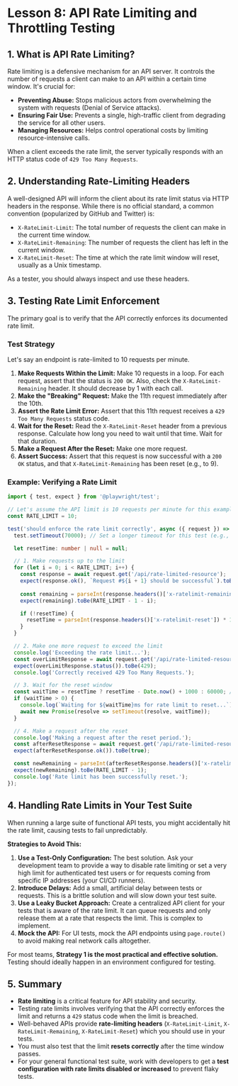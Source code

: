 # Lesson 8: API Rate Limiting and Throttling Testing

## 1. What is API Rate Limiting?

Rate limiting is a defensive mechanism for an API server. It controls the number of requests a client can make to an API within a certain time window. It's crucial for:
-   **Preventing Abuse:** Stops malicious actors from overwhelming the system with requests (Denial of Service attacks).
-   **Ensuring Fair Use:** Prevents a single, high-traffic client from degrading the service for all other users.
-   **Managing Resources:** Helps control operational costs by limiting resource-intensive calls.

When a client exceeds the rate limit, the server typically responds with an HTTP status code of `429 Too Many Requests`.

## 2. Understanding Rate-Limiting Headers

A well-designed API will inform the client about its rate limit status via HTTP headers in the response. While there is no official standard, a common convention (popularized by GitHub and Twitter) is:

-   `X-RateLimit-Limit`: The total number of requests the client can make in the current time window.
-   `X-RateLimit-Remaining`: The number of requests the client has left in the current window.
-   `X-RateLimit-Reset`: The time at which the rate limit window will reset, usually as a Unix timestamp.

As a tester, you should always inspect and use these headers.

## 3. Testing Rate Limit Enforcement

The primary goal is to verify that the API correctly enforces its documented rate limit.

### Test Strategy

Let's say an endpoint is rate-limited to 10 requests per minute.

1.  **Make Requests Within the Limit:** Make 10 requests in a loop. For each request, assert that the status is `200 OK`. Also, check the `X-RateLimit-Remaining` header. It should decrease by 1 with each call.
2.  **Make the "Breaking" Request:** Make the 11th request immediately after the 10th.
3.  **Assert the Rate Limit Error:** Assert that this 11th request receives a `429 Too Many Requests` status code.
4.  **Wait for the Reset:** Read the `X-RateLimit-Reset` header from a previous response. Calculate how long you need to wait until that time. Wait for that duration.
5.  **Make a Request After the Reset:** Make one more request.
6.  **Assert Success:** Assert that this request is now successful with a `200 OK` status, and that `X-RateLimit-Remaining` has been reset (e.g., to 9).

### Example: Verifying a Rate Limit

```typescript
import { test, expect } from '@playwright/test';

// Let's assume the API limit is 10 requests per minute for this example.
const RATE_LIMIT = 10;

test('should enforce the rate limit correctly', async ({ request }) => {
  test.setTimeout(70000); // Set a longer timeout for this test (e.g., 70 seconds)

  let resetTime: number | null = null;

  // 1. Make requests up to the limit
  for (let i = 0; i < RATE_LIMIT; i++) {
    const response = await request.get('/api/rate-limited-resource');
    expect(response.ok(), `Request #${i + 1} should be successful`).toBe(true);
    
    const remaining = parseInt(response.headers()['x-ratelimit-remaining']);
    expect(remaining).toBe(RATE_LIMIT - 1 - i);

    if (!resetTime) {
      resetTime = parseInt(response.headers()['x-ratelimit-reset']) * 1000; // Convert to ms
    }
  }

  // 2. Make one more request to exceed the limit
  console.log('Exceeding the rate limit...');
  const overLimitResponse = await request.get('/api/rate-limited-resource');
  expect(overLimitResponse.status()).toBe(429);
  console.log('Correctly received 429 Too Many Requests.');

  // 3. Wait for the reset window
  const waitTime = resetTime ? resetTime - Date.now() + 1000 : 60000; // Add a 1s buffer
  if (waitTime > 0) {
    console.log(`Waiting for ${waitTime}ms for rate limit to reset...`);
    await new Promise(resolve => setTimeout(resolve, waitTime));
  }

  // 4. Make a request after the reset
  console.log('Making a request after the reset period.');
  const afterResetResponse = await request.get('/api/rate-limited-resource');
  expect(afterResetResponse.ok()).toBe(true);

  const newRemaining = parseInt(afterResetResponse.headers()['x-ratelimit-remaining']);
  expect(newRemaining).toBe(RATE_LIMIT - 1);
  console.log('Rate limit has been successfully reset.');
});
```

## 4. Handling Rate Limits in Your Test Suite

When running a large suite of functional API tests, you might accidentally hit the rate limit, causing tests to fail unpredictably.

**Strategies to Avoid This:**

1.  **Use a Test-Only Configuration:** The best solution. Ask your development team to provide a way to disable rate limiting or set a very high limit for authenticated test users or for requests coming from specific IP addresses (your CI/CD runners).
2.  **Introduce Delays:** Add a small, artificial delay between tests or requests. This is a brittle solution and will slow down your test suite.
3.  **Use a Leaky Bucket Approach:** Create a centralized API client for your tests that is aware of the rate limit. It can queue requests and only release them at a rate that respects the limit. This is complex to implement.
4.  **Mock the API:** For UI tests, mock the API endpoints using `page.route()` to avoid making real network calls altogether.

For most teams, **Strategy 1 is the most practical and effective solution.** Testing should ideally happen in an environment configured for testing.

## 5. Summary

-   **Rate limiting** is a critical feature for API stability and security.
-   Testing rate limits involves verifying that the API correctly enforces the limit and returns a `429` status code when the limit is breached.
-   Well-behaved APIs provide **rate-limiting headers** (`X-RateLimit-Limit`, `X-RateLimit-Remaining`, `X-RateLimit-Reset`) which you should use in your tests.
-   You must also test that the limit **resets correctly** after the time window passes.
-   For your general functional test suite, work with developers to get a **test configuration with rate limits disabled or increased** to prevent flaky tests.